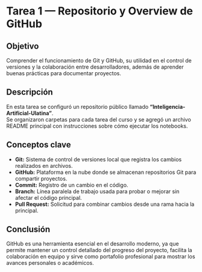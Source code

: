 # Tarea 1 — Repositorio y Overview de GitHub

## Objetivo
Comprender el funcionamiento de Git y GitHub, su utilidad en el control de versiones y la colaboración entre desarrolladores, además de aprender buenas prácticas para documentar proyectos.

## Descripción
En esta tarea se configuró un repositorio público llamado **“Inteligencia-Artificial-Ulatina”**.  
Se organizaron carpetas para cada tarea del curso y se agregó un archivo README principal con instrucciones sobre cómo ejecutar los notebooks.

## Conceptos clave
- **Git:** Sistema de control de versiones local que registra los cambios realizados en archivos.
- **GitHub:** Plataforma en la nube donde se almacenan repositorios Git para compartir proyectos.
- **Commit:** Registro de un cambio en el código.
- **Branch:** Línea paralela de trabajo usada para probar o mejorar sin afectar el código principal.
- **Pull Request:** Solicitud para combinar cambios desde una rama hacia la principal.

## Conclusión
GitHub es una herramienta esencial en el desarrollo moderno, ya que permite mantener un control detallado del progreso del proyecto, facilita la colaboración en equipo y sirve como portafolio profesional para mostrar los avances personales o académicos.
